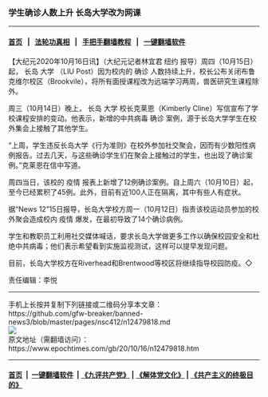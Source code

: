 ### 学生确诊人数上升 长岛大学改为网课
------------------------

#### [首页](https://github.com/gfw-breaker/banned-news3/blob/master/README.md) &nbsp;&nbsp;|&nbsp;&nbsp; [法轮功真相](https://github.com/begood0513/basic/blob/master/README.md)  &nbsp;&nbsp;|&nbsp;&nbsp; [手把手翻墙教程](https://github.com/gfw-breaker/guides/wiki)  &nbsp;&nbsp;|&nbsp;&nbsp; [一键翻墙软件](https://github.com/gfw-breaker/nogfw/blob/master/README.md)  



<div><p>
 【大纪元2020年10月16日讯】（大纪元记者林宜君
 <ok href="https://www.epochtimes.com/gb/tag/%E7%BA%BD%E7%BA%A6.html">
  纽约
 </ok>
 报导）周四（10月15日）起，
 <ok href="https://www.epochtimes.com/gb/tag/%E9%95%BF%E5%B2%9B.html">
  长岛
 </ok>
 <ok href="https://www.epochtimes.com/gb/tag/%E5%A4%A7%E5%AD%A6.html">
  大学
 </ok>
 （LIU Post）因为校内的
 <ok href="https://www.epochtimes.com/gb/tag/%E7%A1%AE%E8%AF%8A.html">
  确诊
 </ok>
 人数持续上升，校长公布关闭布鲁克维尔校区（Brookvile），将所有面授课程改为远端学习两周，兽医研究生课程除外。
</p>
<p>
 周三（10月14日）晚上，
 <ok href="https://www.epochtimes.com/gb/tag/%E9%95%BF%E5%B2%9B.html">
  长岛
 </ok>
 <ok href="https://www.epochtimes.com/gb/tag/%E5%A4%A7%E5%AD%A6.html">
  大学
 </ok>
 校长克莱恩（Kimberly Cline）写信宣布了学校课程安排的变动。他表示，新增的中共病毒
 <ok href="https://www.epochtimes.com/gb/tag/%E7%A1%AE%E8%AF%8A.html">
  确诊
 </ok>
 案例，源于长岛大学学生在校外集会上接触了其他学生。
</p>
<p>
 “上周，学生违反长岛大学《行为准则》在校外参加社交聚会，因而有少数阳性病例报告。过去几天，与这些确诊学生们在聚会上接触过的学生，也出现了确诊案例。”克莱恩在信中写道。
</p>
<p>
 周四当日，该校的
 <ok href="https://www.epochtimes.com/gb/tag/%E7%96%AB%E6%83%85.html">
  疫情
 </ok>
 报表上新增了12例确诊案例。自上周六（10月10日）起，至今已经累积了45例。此外，目前有近100人正在隔离，其中有些人有症状。
</p>
<p>
 据“News 12”15日报导，长岛大学校方周一（10月12日）指责该校运动员参加的校外聚会造成校内
 <ok href="https://www.epochtimes.com/gb/tag/%E7%96%AB%E6%83%85.html">
  疫情
 </ok>
 爆发，在最初导致了14个确诊病例。
</p>
<p>
 学生和教职员工利用社交媒体喊话，要求长岛大学做更多工作以确保校园安全和杜绝中共病毒；他们表示希望看到实施监视测试，这样可以提早发现问题。
</p>
<p>
 目前，长岛大学校方在Riverhead和Brentwood等校区将继续指导校园防疫。◇
</p>
<p>
 责任编辑：李悦
</p>
</div>
<hr/>
手机上长按并复制下列链接或二维码分享本文章：<br/>
https://github.com/gfw-breaker/banned-news3/blob/master/pages/nsc412/n12479818.md <br/>
<a href='https://github.com/gfw-breaker/banned-news3/blob/master/pages/nsc412/n12479818.md'><img src='https://github.com/gfw-breaker/banned-news3/blob/master/pages/nsc412/n12479818.md.png'/></a> <br/>
原文地址（需翻墙访问）：https://www.epochtimes.com/gb/20/10/16/n12479818.htm


------------------------
#### [首页](https://github.com/gfw-breaker/banned-news3/blob/master/README.md) &nbsp;|&nbsp; [一键翻墙软件](https://github.com/gfw-breaker/nogfw/blob/master/README.md) &nbsp;| [《九评共产党》](https://github.com/gfw-breaker/9ping.md/blob/master/README.md#九评之一评共产党是什么) | [《解体党文化》](https://github.com/gfw-breaker/jtdwh.md/blob/master/README.md) | [《共产主义的终极目的》](https://github.com/gfw-breaker/gczydzjmd.md/blob/master/README.md)


<img src='http://gfw-breaker.win/banned-news3/pages/nsc412/n12479818.md' width='0px' height='0px'/>